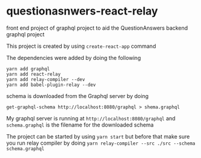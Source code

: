 # questionasnwers-react-relay
front end project of graphql project to aid the QuestionAnswers backend graphql project

This project is created by using ``create-react-app`` command

The dependencies were added by doing the following 

```
yarn add graphql
yarn add react-relay
yarn add relay-compiler --dev
yarn add babel-plugin-relay --dev
```

schema is downloaded from the Graphql server by doing 

```
get-graphql-schema http://localhost:8080/graphql > shema.graphql
```

My graphql server is running at ``http://localhost:8080/graphql`` and ``schema.graphql`` is the filename for the downloaded schema

The project can be started by using ``yarn start`` but before that make sure you run relay compiler by doing ``yarn relay-compiler --src ./src --schema schema.graphql``


